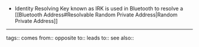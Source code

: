 - Identity Resolving Key known as IRK is used in Bluetooth to resolve a [[Bluetooth Address#Resolvable Random Private Address|Random Private Address]]

---

tags::
comes from::
opposite to::
leads to::
see also::
